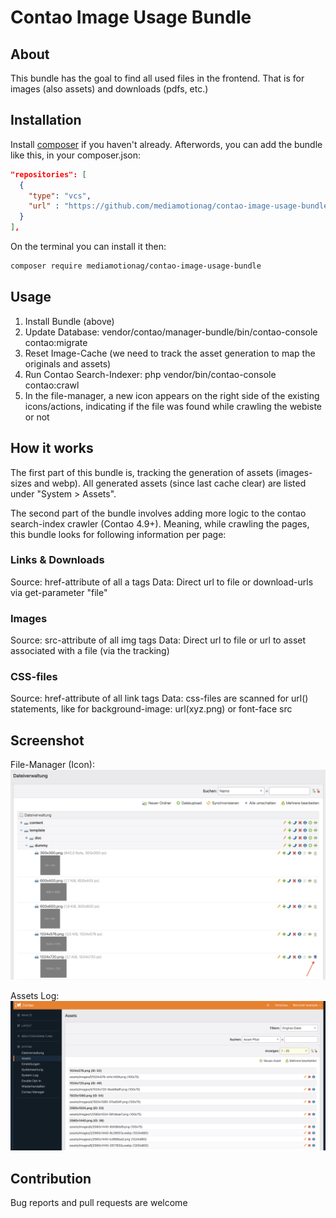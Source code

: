 # Contao Image Usage Bundle

## About
This bundle has the goal to find all used files in the frontend.
That is for images (also assets) and downloads (pdfs, etc.)

## Installation
Install [composer](https://getcomposer.org) if you haven't already.
Afterwords, you can add the bundle like this, in your composer.json:
```json
"repositories": [
  {
    "type": "vcs",
    "url" : "https://github.com/mediamotionag/contao-image-usage-bundle.git"
  }
],
```

On the terminal you can install it then:
```sh
composer require mediamotionag/contao-image-usage-bundle
```

## Usage
1. Install Bundle (above)
2. Update Database: vendor/contao/manager-bundle/bin/contao-console contao:migrate
3. Reset Image-Cache (we need to track the asset generation to map the originals and assets)
4. Run Contao Search-Indexer: php vendor/bin/contao-console contao:crawl
5. In the file-manager, a new icon appears on the right side of the existing icons/actions, indicating if the file was found while crawling the webiste or not

## How it works
The first part of this bundle is, tracking the generation of assets (images-sizes and webp).
All generated assets (since last cache clear) are listed under "System > Assets".  

The second part of the bundle involves adding more logic to the contao search-index crawler (Contao 4.9+).
Meaning, while crawling the pages, this bundle looks for following information per page:  

### Links & Downloads
Source: href-attribute of all a tags
Data: Direct url to file or download-urls via get-parameter "file"  

### Images
Source: src-attribute of all img tags
Data: Direct url to file or url to asset associated with a file (via the tracking)  


### CSS-files
Source: href-attribute of all link tags
Data: css-files are scanned for url() statements, like for background-image: url(xyz.png) or font-face src  

## Screenshot
File-Manager (Icon):  
![backend preview](filemanager.png)    

Assets Log:  
![backend preview](assets.png)  


## Contribution
Bug reports and pull requests are welcome
